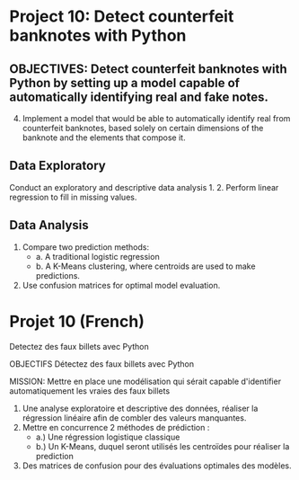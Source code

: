 # Project 10: Detect counterfeit banknotes with Python 

## OBJECTIVES: Detect counterfeit banknotes with Python by setting up a model capable of automatically identifying real and fake notes.



4. Implement a model that would be able to automatically identify real from counterfeit banknotes, based solely on certain dimensions of the banknote and the elements that compose it.

## Data Exploratory
Conduct an exploratory and descriptive data analysis
1.
2. Perform linear regression to fill in missing values.

## Data Analysis
1. Compare two prediction methods:
   - a. A traditional logistic regression
   - b. A K-Means clustering, where centroids are used to make predictions.
2. Use confusion matrices for optimal model evaluation.

# Projet 10 (French)
Detectez des faux billets avec Python

OBJECTIFS
Détectez des faux billets avec Python

MISSION: Mettre en place une modélisation qui sérait capable d'identifier automatiquement les vraies des faux billets
1. Une analyse exploratoire et descriptive des données, réaliser la régression linéaire afin de combler des valeurs manquantes.
2. Mettre en concurrence 2 méthodes de prédiction : 
	- a.) Une régression logistique classique
	- b.) Un K-Means, duquel seront utilisés les centroïdes pour réaliser la prediction
3. Des matrices de confusion pour des évaluations optimales des modèles. 
